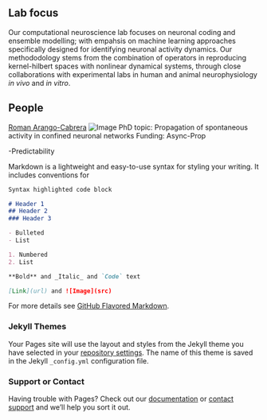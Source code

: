 ## Lab focus

Our computational neuroscience lab focuses on neuronal coding and ensemble modelling; with empahsis on machine learning approaches specifically designed for identifying neuronal activity dynamics.
Our methododology stems from the combination of operators in reproducing kernel-hilbert spaces with nonlinear dynamical systems, through close collaborations with experimental labs in human and animal neurophysiology _in vivo_ and _in vitro_. 

## People

[Roman Arango-Cabrera](https://www.humanbrainproject.eu/en/about/project-structure/partnering-projects/async-prop/)
![Image](https://user-images.githubusercontent.com/75138250/104132206-a5075e00-5373-11eb-8526-7021f903e016.jpg)
PhD topic: Propagation of spontaneous activity in confined neuronal networks
Funding: Async-Prop

-Predictability

Markdown is a lightweight and easy-to-use syntax for styling your writing. It includes conventions for

```markdown
Syntax highlighted code block

# Header 1
## Header 2
### Header 3

- Bulleted
- List

1. Numbered
2. List

**Bold** and _Italic_ and `Code` text

[Link](url) and ![Image](src)
```

For more details see [GitHub Flavored Markdown](https://guides.github.com/features/mastering-markdown/).

### Jekyll Themes

Your Pages site will use the layout and styles from the Jekyll theme you have selected in your [repository settings](https://github.com/balaguerlab/balaguerlab.github.io/settings). The name of this theme is saved in the Jekyll `_config.yml` configuration file.

### Support or Contact

Having trouble with Pages? Check out our [documentation](https://docs.github.com/categories/github-pages-basics/) or [contact support](https://github.com/contact) and we’ll help you sort it out.
